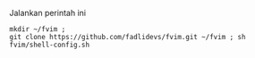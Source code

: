 Jalankan perintah ini

```
mkdir ~/fvim ;
git clone https://github.com/fadlidevs/fvim.git ~/fvim ; sh fvim/shell-config.sh
